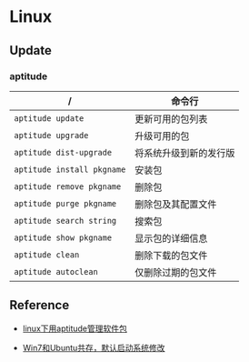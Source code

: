 # Linux

## Update

### aptitude

/ |命令行
-|-
`aptitude update`|更新可用的包列表 | 
`aptitude upgrade`|升级可用的包 | 
`aptitude dist-upgrade`|将系统升级到新的发行版 | 
`aptitude install pkgname`|安装包 | 
`aptitude remove pkgname`|删除包 | 
`aptitude purge pkgname`|删除包及其配置文件 | 
`aptitude search string`|搜索包 | 
`aptitude show pkgname`|显示包的详细信息 | 
`aptitude clean`|删除下载的包文件 | 
`aptitude autoclean`|仅删除过期的包文件 | 

## Reference

- [linux下用aptitude管理软件包](https://blog.csdn.net/hongkangwl/article/details/16113505)

- [Win7和Ubuntu共存，默认启动系统修改](http://sixipiaoyang.blog.163.com/blog/static/623235882013102655819604/)